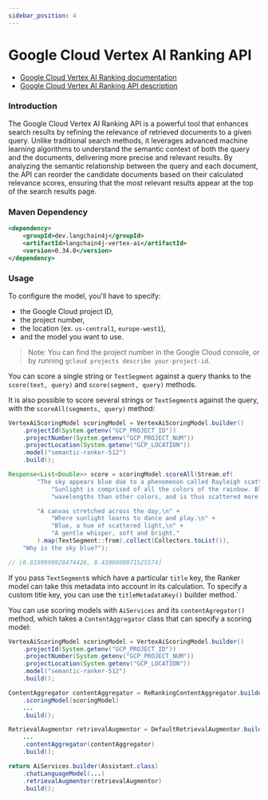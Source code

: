 ```yaml
---
sidebar_position: 4
---
```


# Google Cloud Vertex AI Ranking API

- [Google Cloud Vertex AI Ranking documentation](https://cloud.google.com/generative-ai-app-builder/docs/ranking)
- [Google Cloud Vertex AI Ranking API description](https://cloud.google.com/generative-ai-app-builder/docs/reference/rest/v1/projects.locations.rankingConfigs/rank)


### Introduction

The Google Cloud Vertex AI Ranking API is a powerful tool that enhances search results by refining the relevance of
retrieved documents to a given query. Unlike traditional search methods, it leverages advanced machine learning 
algorithms to understand the semantic context of both the query and the documents, delivering more precise and relevant 
results. By analyzing the semantic relationship between the query and each document, the API can reorder the candidate 
documents based on their calculated relevance scores, ensuring that the most relevant results appear at the top of the 
search results page.

### Maven Dependency

```xml
<dependency>
    <groupId>dev.langchain4j</groupId>
    <artifactId>langchain4j-vertex-ai</artifactId>
    <version>0.34.0</version>
</dependency>
```

### Usage

To configure the model, you'll have to specify:
* the Google Cloud project ID, 
* the project number, 
* the location (ex. `us-central1`, `europe-west1`), 
* and the model you want to use.

> Note: You can find the project number in the Google Cloud console, or by running `gcloud projects describe your-project-id`.

You can score a single string or `TextSegment` against a query 
thanks to the `score(text, query)` and `score(segment, query)` methods.

It is also possible to score several strings or `TextSegment`s against the query, 
with the `scoreAll(segments, query)` method:

```java
VertexAiScoringModel scoringModel = VertexAiScoringModel.builder()
    .projectId(System.getenv("GCP_PROJECT_ID"))
    .projectNumber(System.getenv("GCP_PROJECT_NUM"))
    .projectLocation(System.getenv("GCP_LOCATION"))
    .model("semantic-ranker-512")
    .build();

Response<List<Double>> score = scoringModel.scoreAll(Stream.of(
        "The sky appears blue due to a phenomenon called Rayleigh scattering. " +
            "Sunlight is comprised of all the colors of the rainbow. Blue light has shorter " +
            "wavelengths than other colors, and is thus scattered more easily.",

        "A canvas stretched across the day,\n" +
            "Where sunlight learns to dance and play.\n" +
            "Blue, a hue of scattered light,\n" +
            "A gentle whisper, soft and bright."
        ).map(TextSegment::from).collect(Collectors.toList()),
    "Why is the sky blue?");

// [0.8199999928474426, 0.4300000071525574]
```

If you pass `TextSegment`s which have a particular `title` key, the Ranker model can take this metadata into account in its calculation.
To specify a custom title key, you can use the `titleMetadataKey()` builder method.`

You can use scoring models with `AiServices` and its `contentAgregator()` method, 
which takes a `ContentAggregator` class that can specify a scoring model:

```java
VertexAiScoringModel scoringModel = VertexAiScoringModel.builder()
    .projectId(System.getenv("GCP_PROJECT_ID"))
    .projectNumber(System.getenv("GCP_PROJECT_NUM"))
    .projectLocation(System.getenv("GCP_LOCATION"))
    .model("semantic-ranker-512")
    .build();

ContentAggregator contentAggregator = ReRankingContentAggregator.builder()
    .scoringModel(scoringModel)
    ... 
    .build();

RetrievalAugmentor retrievalAugmentor = DefaultRetrievalAugmentor.builder()
    ...
    .contentAggregator(contentAggregator)
    .build();

return AiServices.builder(Assistant.class)
    .chatLanguageModel(...)
    .retrievalAugmentor(retrievalAugmentor)
    .build();
```
